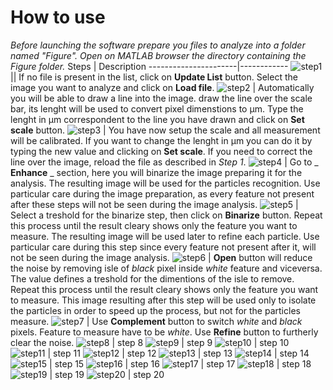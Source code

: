 # How to use
_Before launching the software prepare you files to analyze into a folder named "Figure". Open on MATLAB browser the directory containing the Figure folder._
Steps | Description
----------------------|------------
![step1](https://github.com/piuLAB-official/Particle_analyzer/blob/main/HowTo_steps/step1.png) || If no file is present in the list, click on **Update List** button. Select the image you want to analyze and click on **Load file**.
![step2](https://github.com/piuLAB-official/Particle_analyzer/blob/main/HowTo_steps/step2.png) | Automatically you will be able to draw a line into the image. draw the line over the scale bar, its lenght will be used to convert pixel dimenstions to µm. Type the lenght in µm correspondent to the line you have drawn and click on **Set scale** button.
![step3](https://github.com/piuLAB-official/Particle_analyzer/blob/main/HowTo_steps/step3.png) | You have now setup the scale and all measurement will be calibrated. If you want to change the lenght in µm you can do it by typing the new value and clicking on **Set scale**. If you need to correct the line over the image, reload the file as described in *Step 1*.
![step4](https://github.com/piuLAB-official/Particle_analyzer/blob/main/HowTo_steps/step4.png) | Go to _ **Enhance** _ section, here you will binarize the image preparing it for the analysis. The resulting image will be used for the particles recognition. Use particular care during the image preparation, as every feature not present after these steps will not be seen during the image analysis.
![step5](https://github.com/piuLAB-official/Particle_analyzer/blob/main/HowTo_steps/step5.png) | Select a treshold for the binarize step, then click on **Binarize** button. Repeat this process until the result cleary shows only the feature you want to measure. The resulting image will be used later to refine each particle. Use particular care during this step since every feature not present after it, will not be seen during the image analysis.
![step6](https://github.com/piuLAB-official/Particle_analyzer/blob/main/HowTo_steps/step6.png) | **Open** button will reduce the noise by removing isle of _black_ pixel inside _white_ feature and viceversa. The value defines a treshold for the dimentions of the isle to remove. Repeat this process until the result cleary shows only the feature you want to measure. This image resulting after this step will be used only to isolate the particles in order to speed up the process, but not for the particles measure.
![step7](https://github.com/piuLAB-official/Particle_analyzer/blob/main/HowTo_steps/step7.png) | Use **Complement** button to switch _white_ and _black_ pixels. Feature to measure have to be _white_. Use **Refine** button to furtherly clear the noise. 
![step8](https://github.com/piuLAB-official/Particle_analyzer/blob/main/HowTo_steps/step8.png) | step 8
![step9](https://github.com/piuLAB-official/Particle_analyzer/blob/main/HowTo_steps/step9.png) | step 9
![step10](https://github.com/piuLAB-official/Particle_analyzer/blob/main/HowTo_steps/step10.png) | step 10
![step11](https://github.com/piuLAB-official/Particle_analyzer/blob/main/HowTo_steps/step11.png) | step 11
![step12](https://github.com/piuLAB-official/Particle_analyzer/blob/main/HowTo_steps/step12.png) | step 12
![step13](https://github.com/piuLAB-official/Particle_analyzer/blob/main/HowTo_steps/step13.png) | step 13
![step14](https://github.com/piuLAB-official/Particle_analyzer/blob/main/HowTo_steps/step14.png) | step 14
![step15](https://github.com/piuLAB-official/Particle_analyzer/blob/main/HowTo_steps/step15.png) | step 15
![step16](https://github.com/piuLAB-official/Particle_analyzer/blob/main/HowTo_steps/step16.png) | step 16
![step17](https://github.com/piuLAB-official/Particle_analyzer/blob/main/HowTo_steps/step17.png) | step 17
![step18](https://github.com/piuLAB-official/Particle_analyzer/blob/main/HowTo_steps/step18.png) | step 18
![step19](https://github.com/piuLAB-official/Particle_analyzer/blob/main/HowTo_steps/step19.png) | step 19
![step20](https://github.com/piuLAB-official/Particle_analyzer/blob/main/HowTo_steps/step20.png) | step 20

